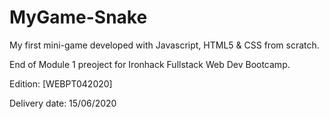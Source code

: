 # MyGame-Snake

My first mini-game developed with Javascript, HTML5 & CSS from scratch.

End of Module 1 preoject for Ironhack Fullstack Web Dev Bootcamp.

Edition: [WEBPT042020]

Delivery date: 15/06/2020
